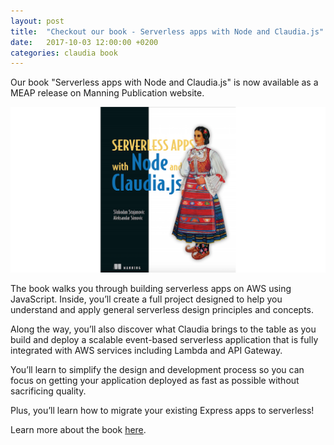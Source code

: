 ```yaml
---
layout: post
title:  "Checkout our book - Serverless apps with Node and Claudia.js"
date:   2017-10-03 12:00:00 +0200
categories: claudia book
---
```


Our book "Serverless apps with Node and Claudia.js" is now available as a MEAP release on Manning Publication website.

![](/images/effortless-serverless-social.png)

The book walks you through building serverless apps on AWS using JavaScript. Inside, you’ll create a full project designed to help you understand and apply general serverless design principles and concepts.

Along the way, you’ll also discover what Claudia brings to the table as you build and deploy a scalable event-based serverless application that is fully integrated with AWS services including Lambda and API Gateway.

You’ll learn to simplify the design and development process so you can focus on getting your application deployed as fast as possible without sacrificing quality.

Plus, you’ll learn how to migrate your existing Express apps to serverless!

Learn more about the book [here](/book).
